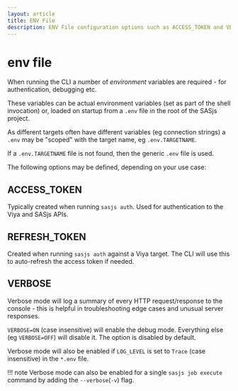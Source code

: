 ```yaml
---
layout: article
title: ENV File
description: ENV File configuration options such as ACCESS_TOKEN and VERBOSE are documented here
---
```


# env file

When running the CLI a number of _environment_ variables are required - for authentication, debugging etc.

These variables can be actual environment variables (set as part of the shell invocation) or, loaded on startup from a `.env` file in the root of the SASjs project.

As different targets often have different variables (eg connection strings) a `.env` may be "scoped" with the target name, eg `.env.TARGETNAME`.

If a `.env.TARGETNAME` file is not found, then the generic `.env` file is used.

The following options may be defined, depending on your use case:

## ACCESS_TOKEN

Typically created when running `sasjs auth`.  Used for authentication to the Viya and SASjs APIs.

## REFRESH_TOKEN

Created when running `sasjs auth` against a Viya target.  The CLI will use this to auto-refresh the access token if needed.

## VERBOSE

Verbose mode will log a summary of every HTTP request/response to the console - this is helpful in troubleshooting edge cases and unusual server responses.

`VERBOSE=ON` (case insensitive) will enable the debug mode. Everything else (eg `VERBOSE=OFF`) will disable it.  The option is disabled by default.

Verbose mode will also be enabled if `LOG_LEVEL` is set to `Trace` (case insensitive) in the `*.env` file.

!!! note
    Verbose mode can also be enabled for a single `sasjs job execute` command by adding the `--verbose`(`-v`) flag.
